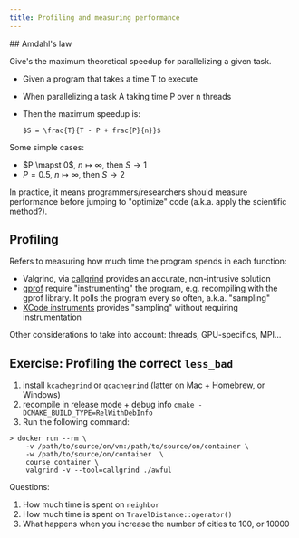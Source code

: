 ```yaml
---
title: Profiling and measuring performance
---
```


## Amdahl's law

Give's the maximum theoretical speedup for parallelizing a given task.

- Given a program that takes a time T to execute
- When parallelizing a task A taking time P over n threads
- Then the maximum speedup is:

      $S = \frac{T}{T - P + frac{P}{n}}$

Some simple cases:

- $P \mapst 0$, $n \mapsto \infty$, then  $S \rightarrow 1$
- $P=0.5$, $n \mapsto \infty$, then  $S \rightarrow 2$

In practice, it means programmers/researchers should measure performance before
jumping to "optimize" code (a.k.a. apply the scientific method?).

## Profiling

Refers to measuring how much time the program spends in each function:

- Valgrind, via [callgrind](http://valgrind.org/docs/manual/cl-manual.html) provides an accurate, non-intrusive solution
- [gprof](https://sourceware.org/binutils/docs/gprof/) require "instrumenting"
  the program, e.g. recompiling with the gprof library. It polls the program
  every so often, a.k.a. "sampling"
- [XCode instruments](https://developer.apple.com/library/content/documentation/DeveloperTools/Conceptual/InstrumentsUserGuide/) provides "sampling" without requiring instrumentation

Other considerations to take into account: threads, GPU-specifics, MPI...

## Exercise: Profiling the correct `less_bad`

1. install `kcachegrind` or `qcachegrind` (latter on Mac + Homebrew, or
   Windows)
1. recompile in release mode + debug info `cmake -DCMAKE_BUILD_TYPE=RelWithDebInfo`
1. Run the following command:

```
> docker run --rm \
    -v /path/to/source/on/vm:/path/to/source/on/container \
    -w /path/to/source/on/container  \
    course_container \
    valgrind -v --tool=callgrind ./awful
```

Questions:

1. How much time is spent on `neighbor`
1. How much time is spent on `TravelDistance::operator()`
1. What happens when you increase the number of cities to 100, or 10000
